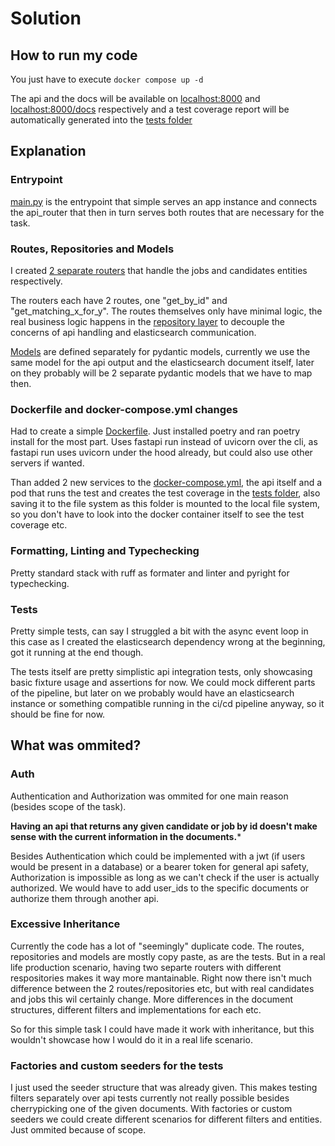 # Solution

## How to run my code
You just have to execute `docker compose up -d`

The api and the docs will be available on [localhost:8000](http://localhost:8000) and [localhost:8000/docs](http://localhost:8000/docs) respectively and a test coverage report will be automatically generated into the [tests folder](./api/tests)

## Explanation
### Entrypoint
[main.py](./api/main.py) is the entrypoint that simple serves an app instance and connects the api_router that then in turn serves both routes that are necessary for the task.

### Routes, Repositories and Models
I created [2 separate routers](./api/routes/) that handle the jobs and candidates entities respectively.

The routers each have 2 routes, one "get_by_id" and "get_matching_x_for_y".
The routes themselves only have minimal logic, the real business logic happens in the [repository layer](./api/repositories/) to decouple the concerns of api handling and elasticsearch communication.

[Models](./api/models) are defined separately for pydantic models, currently we use the same model for the api output and the elasticsearch document itself, later on they probably will be 2 separate pydantic models that we have to map then.

### Dockerfile and docker-compose.yml changes
Had to create a simple [Dockerfile](./api/Dockerfile). Just installed poetry and ran poetry install for the most part. Uses fastapi run instead of uvicorn over the cli, as fastapi run uses uvicorn under the hood already, but could also use other servers if wanted.

Than added 2 new services to the [docker-compose.yml](./docker-compose.yml), the api itself and a pod that runs the test and creates the test coverage in the [tests folder](./api/tests/), also saving it to the file system as this folder is mounted to the local file system, so you don't have to look into the docker container itself to see the test coverage etc.

### Formatting, Linting and Typechecking
Pretty standard stack with ruff as formater and linter and pyright for typechecking.

### Tests
Pretty simple tests, can say I struggled a bit with the async event loop in this case as I created the elasticsearch dependency wrong at the beginning, got it running at the end though.

The tests itself are pretty simplistic api integration tests, only showcasing basic fixture usage and assertions for now.
We could mock different parts of the pipeline, but later on we probably would have an elasticsearch instance or something compatible running in the ci/cd pipeline anyway, so it should be fine for now.

## What was ommited?
### Auth
Authentication and Authorization was ommited for one main reason (besides scope of the task). 


**Having an api that returns any given candidate or job by id doesn't make sense with the current information in the documents.***

Besides Authentication which could be implemented with a jwt (if users would be present in a database) or a bearer token for general api safety, Authorization is impossible as long as we can't check if the user is actually authorized. We would have to add user_ids to the specific documents or authorize them through another api.


### Excessive Inheritance
Currently the code has a lot of "seemingly" duplicate code. The routes, repositories and models are mostly copy paste, as are the tests. But in a real life production scenario, having two separte routers with different respositories makes it way more mantainable. Right now there isn't much difference between the 2 routes/repositories etc, but with real candidates and jobs this wil certainly change. More differences in the document structures, different filters and implementations for each etc.

So for this simple task I could have made it work with inheritance, but this wouldn't showcase how I would do it in a real life scenario.


### Factories and custom seeders for the tests
I just used the seeder structure that was already given. This makes testing filters separately over api tests currently not really possible besides cherrypicking one of the given documents. With factories or custom seeders we could create different scenarios for different filters and entities. Just ommited because of scope.